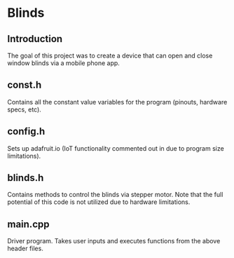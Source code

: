 # Blinds

## Introduction

The goal of this project was to create a device that can open and close window blinds via a mobile phone app.

## const.h

Contains all the constant value variables for the program (pinouts, hardware specs, etc).

## config.h

Sets up adafruit.io (IoT functionality commented out in due to program size limitations).

## blinds.h

Contains methods to control the blinds via stepper motor. Note that the full potential of this code is not utilized due to hardware limitations.

## main.cpp

Driver program. Takes user inputs and executes functions from the above header files.

